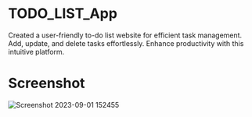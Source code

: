 # TODO_LIST_App
Created a user-friendly to-do list website for efficient task management. Add, update, and delete tasks effortlessly. Enhance productivity with this intuitive platform.

# Screenshot



![Screenshot 2023-09-01 152455](https://github.com/kartik432/TODO_LIST_App/assets/80540292/14ce3fc5-7a7c-489b-bc00-f31abae484bc)

